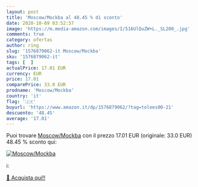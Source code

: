 ```yaml
---
layout: post
title: 'Moscow/Mockba al 48.45 % di sconto'
date: 2020-10-09 03:52:57
image: 'https://m.media-amazon.com/images/I/516UlQuZW+L._SL200_.jpg'
comments: true
category: ofertas
author: ring
slug: '1576879062-it Moscow/Mockba'
sku: '1576879062-it'
tags: [  ]
actualPrice: 17.01 EUR
currency: EUR
price: 17.01
comparePrice: 33.0 EUR
prodname: 'Moscow/Mockba'
country: 'it'
flag: '🇮🇹'
buyurl: 'https://www.amazon.it/dp/1576879062/?tag=tolees00-21'
descuento: '48.45'
average: '17.01'
---
```


Puoi trovare [Moscow/Mockba](https://www.amazon.it/dp/1576879062/?tag=tolees00-21) con il prezzo 17.01 EUR (originale: 33.0 EUR) 48.45 % sconto qui:

[![Moscow/Mockba](https://m.media-amazon.com/images/I/516UlQuZW+L._SL200_.jpg)](https://www.amazon.it/dp/1576879062/?tag=tolees00-21)

ℹ️:


[🛒 Acquista qui!!](https://www.amazon.it/dp/1576879062/?tag=tolees00-21)
